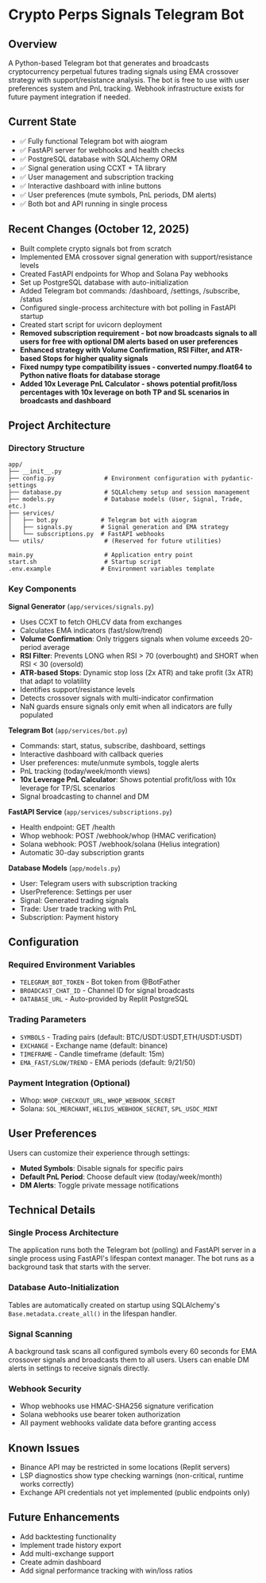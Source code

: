 # Crypto Perps Signals Telegram Bot

## Overview
A Python-based Telegram bot that generates and broadcasts cryptocurrency perpetual futures trading signals using EMA crossover strategy with support/resistance analysis. The bot is free to use with user preferences system and PnL tracking. Webhook infrastructure exists for future payment integration if needed.

## Current State
- ✅ Fully functional Telegram bot with aiogram
- ✅ FastAPI server for webhooks and health checks
- ✅ PostgreSQL database with SQLAlchemy ORM
- ✅ Signal generation using CCXT + TA library
- ✅ User management and subscription tracking
- ✅ Interactive dashboard with inline buttons
- ✅ User preferences (mute symbols, PnL periods, DM alerts)
- ✅ Both bot and API running in single process

## Recent Changes (October 12, 2025)
- Built complete crypto signals bot from scratch
- Implemented EMA crossover signal generation with support/resistance levels
- Created FastAPI endpoints for Whop and Solana Pay webhooks
- Set up PostgreSQL database with auto-initialization
- Added Telegram bot commands: /dashboard, /settings, /subscribe, /status
- Configured single-process architecture with bot polling in FastAPI startup
- Created start script for uvicorn deployment
- **Removed subscription requirement - bot now broadcasts signals to all users for free with optional DM alerts based on user preferences**
- **Enhanced strategy with Volume Confirmation, RSI Filter, and ATR-based Stops for higher quality signals**
- **Fixed numpy type compatibility issues - converted numpy.float64 to Python native floats for database storage**
- **Added 10x Leverage PnL Calculator - shows potential profit/loss percentages with 10x leverage on both TP and SL scenarios in broadcasts and dashboard**

## Project Architecture

### Directory Structure
```
app/
├── __init__.py
├── config.py              # Environment configuration with pydantic-settings
├── database.py            # SQLAlchemy setup and session management
├── models.py              # Database models (User, Signal, Trade, etc.)
├── services/
│   ├── bot.py            # Telegram bot with aiogram
│   ├── signals.py        # Signal generation and EMA strategy
│   └── subscriptions.py  # FastAPI webhooks
└── utils/                 # (Reserved for future utilities)

main.py                    # Application entry point
start.sh                   # Startup script
.env.example              # Environment variables template
```

### Key Components

**Signal Generator** (`app/services/signals.py`)
- Uses CCXT to fetch OHLCV data from exchanges
- Calculates EMA indicators (fast/slow/trend)
- **Volume Confirmation**: Only triggers signals when volume exceeds 20-period average
- **RSI Filter**: Prevents LONG when RSI > 70 (overbought) and SHORT when RSI < 30 (oversold)
- **ATR-based Stops**: Dynamic stop loss (2x ATR) and take profit (3x ATR) that adapt to volatility
- Identifies support/resistance levels
- Detects crossover signals with multi-indicator confirmation
- NaN guards ensure signals only emit when all indicators are fully populated

**Telegram Bot** (`app/services/bot.py`)
- Commands: start, status, subscribe, dashboard, settings
- Interactive dashboard with callback queries
- User preferences: mute/unmute symbols, toggle alerts
- PnL tracking (today/week/month views)
- **10x Leverage PnL Calculator**: Shows potential profit/loss with 10x leverage for TP/SL scenarios
- Signal broadcasting to channel and DM

**FastAPI Service** (`app/services/subscriptions.py`)
- Health endpoint: GET /health
- Whop webhook: POST /webhook/whop (HMAC verification)
- Solana webhook: POST /webhook/solana (Helius integration)
- Automatic 30-day subscription grants

**Database Models** (`app/models.py`)
- User: Telegram users with subscription tracking
- UserPreference: Settings per user
- Signal: Generated trading signals
- Trade: User trade tracking with PnL
- Subscription: Payment history

## Configuration

### Required Environment Variables
- `TELEGRAM_BOT_TOKEN` - Bot token from @BotFather
- `BROADCAST_CHAT_ID` - Channel ID for signal broadcasts
- `DATABASE_URL` - Auto-provided by Replit PostgreSQL

### Trading Parameters
- `SYMBOLS` - Trading pairs (default: BTC/USDT:USDT,ETH/USDT:USDT)
- `EXCHANGE` - Exchange name (default: binance)
- `TIMEFRAME` - Candle timeframe (default: 15m)
- `EMA_FAST/SLOW/TREND` - EMA periods (default: 9/21/50)

### Payment Integration (Optional)
- Whop: `WHOP_CHECKOUT_URL`, `WHOP_WEBHOOK_SECRET`
- Solana: `SOL_MERCHANT`, `HELIUS_WEBHOOK_SECRET`, `SPL_USDC_MINT`

## User Preferences
Users can customize their experience through settings:
- **Muted Symbols**: Disable signals for specific pairs
- **Default PnL Period**: Choose default view (today/week/month)
- **DM Alerts**: Toggle private message notifications

## Technical Details

### Single Process Architecture
The application runs both the Telegram bot (polling) and FastAPI server in a single process using FastAPI's lifespan context manager. The bot runs as a background task that starts with the server.

### Database Auto-Initialization
Tables are automatically created on startup using SQLAlchemy's `Base.metadata.create_all()` in the lifespan handler.

### Signal Scanning
A background task scans all configured symbols every 60 seconds for EMA crossover signals and broadcasts them to all users. Users can enable DM alerts in settings to receive signals directly.

### Webhook Security
- Whop webhooks use HMAC-SHA256 signature verification
- Solana webhooks use bearer token authorization
- All payment webhooks validate data before granting access

## Known Issues
- Binance API may be restricted in some locations (Replit servers)
- LSP diagnostics show type checking warnings (non-critical, runtime works correctly)
- Exchange API credentials not yet implemented (public endpoints only)

## Future Enhancements
- Add backtesting functionality
- Implement trade history export
- Add multi-exchange support
- Create admin dashboard
- Add signal performance tracking with win/loss ratios
